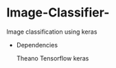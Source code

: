 # Image-Classifier-
Image classification using keras



* Dependencies

  Theano
  Tensorflow
  keras
